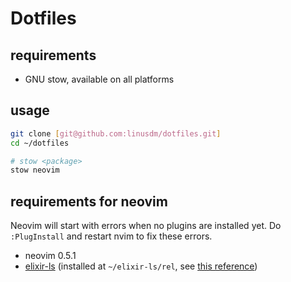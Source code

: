 # Dotfiles

## requirements

- GNU stow, available on all platforms

## usage

```sh
git clone [git@github.com:linusdm/dotfiles.git]
cd ~/dotfiles

# stow <package>
stow neovim
```

## requirements for neovim

Neovim will start with errors when no plugins are installed yet. Do `:PlugInstall` and restart nvim to fix these errors.

- neovim 0.5.1
- [elixir-ls](https://github.com/elixir-lsp/elixir-ls) (installed at `~/elixir-ls/rel`, see [this reference](neovim/.config/nvim/lua/lsp.lua#L67))
